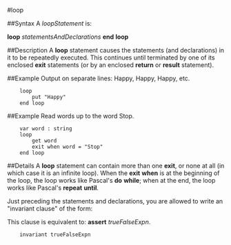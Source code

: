 
#loop

##Syntax
A _loopStatement_ is:


**loop**
_statementsAndDeclarations_
**end** **loop**



##Description
A **loop** statement causes the statements (and declarations) in it to be repeatedly executed. This continues until terminated by one of its enclosed **exit** statements (or by an enclosed **return** or **result** statement).


##Example
Output on separate lines: Happy, Happy, Happy, etc.

        loop
            put "Happy"
        end loop
##Example
Read words up to the word Stop.

        var word : string
        loop
            get word
            exit when word = "Stop"
        end loop
##Details
A **loop** statement can contain more than one **exit**, or none at all (in which case it is an infinite loop). When the **exit** **when** is at the beginning of the loop, the loop works like Pascal's **do** **while**; when at the end, the loop works like Pascal's **repeat** **until**.

Just preceding the statements and declarations, you are allowed to write an "invariant clause" of the form:

This clause is equivalent to: **assert** _trueFalseExpn_.

        invariant trueFalseExpn
